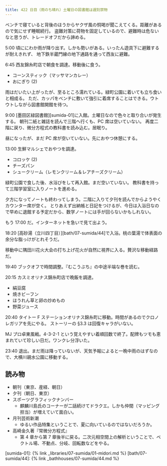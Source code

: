 ```yaml
---
title: 422 日目（雨のち晴れ）土曜日の図書館は遅刻禁物
---
```


ベンチで寝ていると背後のほうからヤクザ風の恫喝が聞こえてくる。距離があるので気にせず睡眠続行。
盗難対策に荷物を固定しているので、避難時は危ないなと思うが、トレードオフだから諦める。

5:00 頃ににわか雨が降り出す。しかも勢いがある。いったん遊具下に避難するが耐えきれず、
地下鉄半蔵門線の地下通路を通って西友に避難。

6:45 西友錦糸町店で朝食を調達。移動後に食う。

* コーンスティック（マッサマンカレー）
* おにぎり (2)

雨はだいたい上がったが、至るところ濡れている。緑町公園に着いても立ち食いと相成る。
ただ、カッパをベンチに敷いて強引に着席することはできる。ウトウトしながら図書館開館を待つ。

9:00 [墨田区緑図書館][sumida-01]に入館。土曜日なので色々と取り合いが発生する。
朝刊二紙と雑誌を読んで三階へ行くも、PC 席は空いていない。
再度二階に戻り、微分方程式の教科書を読み込む。居眠り。

昼になったが、まだ PC 席が空いていない。先におやつ休憩にする。

13:00 生鮮マルシェでおやつを調達。

* コロッケ (2)
* チーズパン
* シュークリーム（レモンクリーム＆レアチーズクリーム）

緑町公園で食した後、水浴びをして再入館。まだ空いていない。
教科書を持って三階学習室に入りノートを進める。

夕方になってノートも終わってしまう。二階に入りて夕刊を読んでからようやくカウンター席が空く。
とりあえず出納帳と日記をつけるが、今日は入浴日なので早めに退館する予定だから、数学ノートには手が回らないかもしれない。

もう 17:00 だ。インターネットを急いで見て出よう。

18:20 [高砂湯（立川四丁目）][bath/07-sumida/44]で入浴。桃の葉湯で体表面の余分な脂っけがとれそうだ。

移動中に隅田川花火大会の打ち上げ花火が自然に視界に入る。贅沢な移動経路だ。

19:40 ブックオフで時間調整。『むこうぶち』の中途半端な巻を読む。

20:15 カスミオリナス錦糸町店で晩飯を調達。

* 絹豆腐
* 焼きビーフン
* ほうれん草と卵の炒めもの
* 野菜ジュース

20:40 タイトー F ステーションオリナス錦糸町に移動。時間があるのでクロノレガリアを先にやる。
ストーリーの §3.3 は回復キャラがいない。

MJ プロ卓東風戦。4-3-2-1 という覚えやすい着順回数で終了。配牌もツモも恵まれていて珍しい日だ。ワンクレ分浮いた。

23:40 退出。まだ雨は降っていないが、天気予報によると一晩中雨のはずなので、大横川親水公園に移動する。

## 読み物

* 朝刊（東京、産経、朝日）
* 夕刊（朝日、東京）
* スポーツグラフィックナンバー
  * 麒麟川島氏のコーナーが二話続けてドラクエ。しかも仲間（マッピング担当）が増えていて面白い。
* 月刊芸術新潮
  * ゆるい作品特集ということで、夏に向いているのではないだろうか。
* 高崎金久著『常微分方程式』
  * 第 4 章から第 7 章後半に戻る。二次元相空間上の解析ということで、ベクトル場、不動点、分岐、回転数などをやる。

[sumida-01]: {% link _libraries/07-sumida/01-midori.md %}
[bath/07-sumida/44]: {% link _bathhouses/07-sumida/44.md %}
